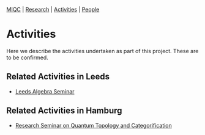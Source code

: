 [MIQC](https://benjimorris.github.io/miqc)  |  [Research](https://benjimorris.github.io/miqc/research.html)  |  [Activities](https://benjimorris.github.io/miqc/activities.html)  |  [People](https://benjimorris.github.io/miqc/people.html) 

# Activities
Here we describe the activities undertaken as part of this project. These are to be confirmed.

## Related Activities in Leeds
- [Leeds Algebra Seminar](https://mathsseminars.leeds.ac.uk/seminarseries/algebra/)

## Related Activities in Hamburg
- [Research Seminar on Quantum Topology and Categorification](https://www.math.uni-hamburg.de/home/wedrich/ResSem.html)
